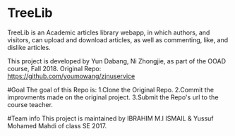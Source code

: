 # TreeLib
TreeLib is an Academic articles library webapp, in which authors, and visitors, can upload and download articles, as well as commenting, like, and dislike articles.

This project is developed by Yun Dabang, Ni Zhongjie, as part of the OOAD course, Fall 2018.
Original Repo: https://github.com/youmowang/zjnuservice

#Goal
The goal of this Repo is:
1.Clone the Original Repo.
2.Commit the improvments made on the original project.
3.Submit the Repo's url to the course teacher.

#Team info
This project is maintained by IBRAHIM M.I ISMAIL & Yussuf Mohamed Mahdi of class SE 2017.
